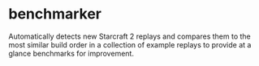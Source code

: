 # benchmarker
Automatically detects new Starcraft 2 replays and compares them to the most similar build order in a collection of example replays to provide at a glance benchmarks for improvement.
